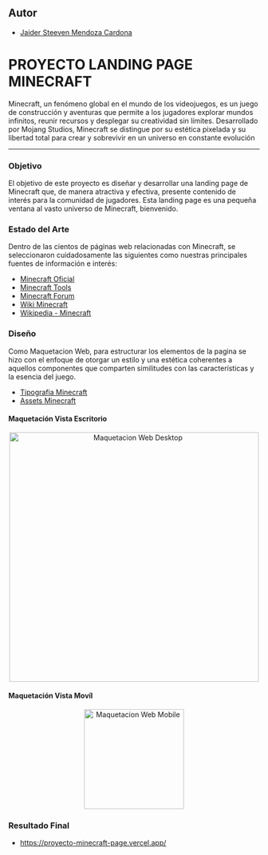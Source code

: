 ## Autor
- [Jaider Steeven Mendoza Cardona](https://github.com/Dabrox02)


# PROYECTO LANDING PAGE MINECRAFT
Minecraft, un fenómeno global en el mundo de los videojuegos, es un juego de construcción y aventuras que permite a los jugadores explorar mundos infinitos, reunir recursos y desplegar su creatividad sin límites. Desarrollado por Mojang Studios, Minecraft se distingue por su estética pixelada y su libertad total para crear y sobrevivir en un universo en constante evolución

<hr>

### Objetivo
El objetivo de este proyecto es diseñar y desarrollar una landing page de Minecraft que, de manera atractiva y efectiva, presente contenido de interés para la comunidad de jugadores. Esta landing page es una pequeña ventana al vasto universo de Minecraft, bienvenido.

### Estado del Arte
Dentro de las cientos de páginas web relacionadas con Minecraft, se seleccionaron cuidadosamente las siguientes como nuestras principales fuentes de información e interés:

- [Minecraft Oficial](https://minecraft.net/)
- [Minecraft Tools](https://minecraft.tools/es/)
- [Minecraft Forum](https://www.minecraftforum.net/)
- [Wiki Minecraft](https://minecraft.fandom.com/es/wiki/Minecraft_Wiki)
- [Wikipedia - Minecraft](https://es.wikipedia.org/wiki/Minecraft)

### Diseño
Como Maquetacion Web, para estructurar los elementos de la pagina se hizo con el enfoque de otorgar un estilo y una estética coherentes a aquellos componentes que comparten similitudes con las características y la esencia del juego. 

- [Tipografia Minecraft](https://www.dafont.com/es/minecraftia.font)
- [Assets Minecraft](https://www.dafont.com/es/minecraftia.font)
  
#### Maquetación Vista Escritorio 
<p align="center">
    <img src="assets/maquetacion/ViewDesktop.png" alt="Maquetacion Web Desktop" width="500px">
</p>

#### Maquetación Vista Movíl
<p align="center">
    <img src="assets/maquetacion/ViewMobile.png" alt="Maquetacion Web Mobile" width="200px">
</p>

### Resultado Final
- https://proyecto-minecraft-page.vercel.app/